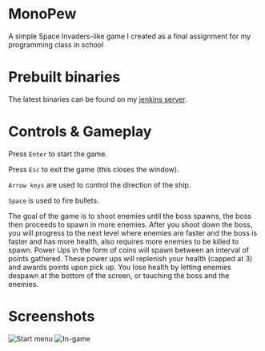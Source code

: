 # MonoPew
A simple Space Invaders-like game I created as a final assignment for my programming class in school

# Prebuilt binaries
The latest binaries can be found on my [jenkins server](https://jenkins.trainsley69.me/job/MonoPew/).

# Controls & Gameplay
Press `Enter` to start the game.

Press `Esc` to exit the game (this closes the window).

`Arrow keys` are used to control the direction of the ship.

`Space` is used to fire bullets.

The goal of the game is to shoot enemies until the boss spawns, the boss then proceeds to spawn in more enemies. After you shoot down the boss, you will progress to the next level where enemies are faster and the boss is faster and has more health, also requires more enemies to be killed to spawn. Power Ups in the form of coins will spawn between an interval of points gathered. These power ups will replenish your health (capped at 3) and awards points upon pick up. You lose health by letting enemies despawn at the bottom of the screen, or touching the boss and the enemies. 

# Screenshots
![Start menu](https://you.evaded.tax/i/t4khe6th.png)
![In-game](https://you.evaded.tax/i/q9rwid44.png)